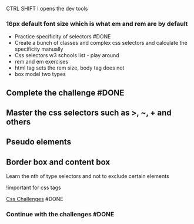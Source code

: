 CTRL SHIFT I opens the dev tools
### 16px default font size which is what em and rem are by default


- Practice specificity of selectors #DONE 
- Create a bunch of classes and complex css selectors and calculate the specificity manually
- Css selectors w3 schools list - play around
- rem and em exercises
- html tag sets the rem size, body tag does not
- box model two types

## Complete the challenge #DONE 

## Master the css selectors such as >, ~, + and others

## Pseudo elements
## Border box and content box

Learn the nth of type selectors and not to exclude certain elements
	
!important for css tags

[Css Challenges](https://www.w3schools.com/css/exercise.asp) #DONE 
### Continue with the challenges #DONE 

